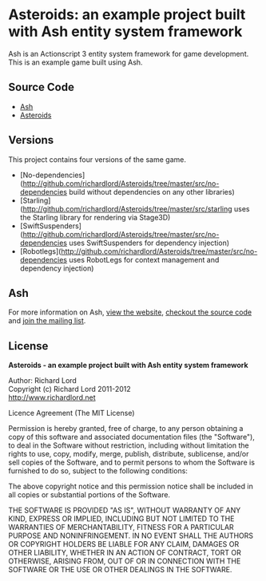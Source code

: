 # Asteroids: an example project built with Ash entity system framework

Ash is an Actionscript 3 entity system framework for game development. This is an example game built using Ash.

## Source Code

* [Ash](http://github.com/richardlord/Ash)
* [Asteroids](http://github.com/richardlord/Asteroids)

## Versions

This project contains four versions of the same game.

* [No-dependencies](http://github.com/richardlord/Asteroids/tree/master/src/no-dependencies build without dependencies on any other libraries)
* [Starling](http://github.com/richardlord/Asteroids/tree/master/src/starling uses the Starling library for rendering via Stage3D)
* [SwiftSuspenders](http://github.com/richardlord/Asteroids/tree/master/src/no-dependencies uses SwiftSuspenders for dependency injection)
* [Robotlegs](http://github.com/richardlord/Asteroids/tree/master/src/no-dependencies uses RobotLegs for context management and dependency injection)

## Ash

For more information on Ash, [view the website](http://www.richardlord.net/ash/), [checkout the source code](http://github.com/richardlord/Ash) and [join the mailing list](http://groups.google.com/group/ash-framework?hl=en).

## License

__Asteroids - an example project built with Ash entity system framework__

Author: Richard Lord  
Copyright (c) Richard Lord 2011-2012  
http://www.richardlord.net  

Licence Agreement (The MIT License)

Permission is hereby granted, free of charge, to any person obtaining a copy of this software and associated documentation files (the "Software"), to deal in the Software without restriction, including without limitation the rights to use, copy, modify, merge, publish, distribute, sublicense, and/or sell copies of the Software, and to permit persons to whom the Software is furnished to do so, subject to the following conditions:

The above copyright notice and this permission notice shall be included in all copies or substantial portions of the Software.

THE SOFTWARE IS PROVIDED "AS IS", WITHOUT WARRANTY OF ANY KIND, EXPRESS OR IMPLIED, INCLUDING BUT NOT LIMITED TO THE WARRANTIES OF MERCHANTABILITY, FITNESS FOR A PARTICULAR PURPOSE AND NONINFRINGEMENT. IN NO EVENT SHALL THE AUTHORS OR COPYRIGHT HOLDERS BE LIABLE FOR ANY CLAIM, DAMAGES OR OTHER LIABILITY, WHETHER IN AN ACTION OF CONTRACT, TORT OR OTHERWISE, ARISING FROM, OUT OF OR IN CONNECTION WITH THE SOFTWARE OR THE USE OR OTHER DEALINGS IN THE SOFTWARE.
